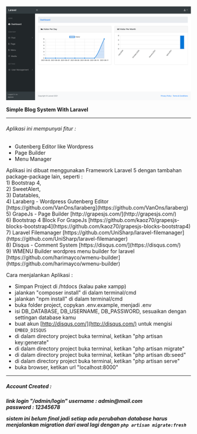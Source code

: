 ![result](https://github.com/zikriramdani/laravel2/blob/main/screencaptures.png)

<b>Simple Blog System With Laravel</b><br>
<hr>
<h6>
    Aplikasi ini mempunyai fitur : 
</h6>
<ul>
        <li> Gutenberg Editor like Wordpress</li>
        <li> Page Builder</li>
        <li> Menu Manager</li>
</ul>

<p>Aplikasi ini dibuat menggunakan Framework Laravel 5 dengan tambahan package-package lain, seperti :<br>
1) Bootstrap 4,<br>
2) SweetAlert,<br>
3) Datatables,<br>
4) Laraberg - Wordpress Gutenberg Editor [https://github.com/VanOns/laraberg](https://github.com/VanOns/laraberg)<br>
5) GrapeJs - Page Builder [http://grapesjs.com/](http://grapesjs.com/)<br>
6) Bootstrap 4 Block For GrapeJs [https://github.com/kaoz70/grapesjs-blocks-bootstrap4](https://github.com/kaoz70/grapesjs-blocks-bootstrap4)<br>
7) Laravel Filemanager [https://github.com/UniSharp/laravel-filemanager](https://github.com/UniSharp/laravel-filemanager)<br>
8) Disqus - Comment System [https://disqus.com/](https://disqus.com/)<br>
9) WMENU Builder wordpres menu builder for laravel [https://github.com/harimayco/wmenu-builder](https://github.com/harimayco/wmenu-builder)
</p>

Cara menjalankan Aplikasi : 
- Simpan Project di /htdocs (kalau pake xampp)
- jalankan "composer install" di dalam terminal/cmd
- jalankan "npm install" di dalam terminal/cmd
- buka folder project, copykan .env.example, menjadi .env
- isi DB_DATABASE, DB_USERNAME, DB_PASSWORD, sesuaikan dengan settingan database kamu
- buat akun [http://disqus.com/](http://disqus.com/) untuk mengisi `EMBED_DISQUS`
- di dalam directory project buka terminal, ketikan "php artisan key:generate"
- di dalam directory project buka terminal, ketikan "php artisan migrate"
- di dalam directory project buka terminal, ketikan "php artisan db:seed"
- di dalam directory project buka terminal, ketikan "php artisan serve"
- buka browser, ketikan url "localhost:8000"

<hr>
<h5>Account Created : <h5>
link login "/admin/login"
username : admin@mail.com<br>
password : 12345678

***sistem ini belum final jadi setiap ada perubahan database harus menjalankan migration dari awal lagi dengan `php artisan migrate:fresh`***